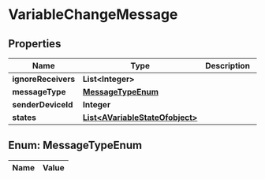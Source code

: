 
# VariableChangeMessage

## Properties
Name | Type | Description | Notes
------------ | ------------- | ------------- | -------------
**ignoreReceivers** | **List&lt;Integer&gt;** |  |  [optional]
**messageType** | [**MessageTypeEnum**](#MessageTypeEnum) |  |  [optional]
**senderDeviceId** | **Integer** |  |  [optional]
**states** | [**List&lt;AVariableStateOfobject&gt;**](AVariableStateOfobject.md) |  |  [optional]


<a name="MessageTypeEnum"></a>
## Enum: MessageTypeEnum
Name | Value
---- | -----



